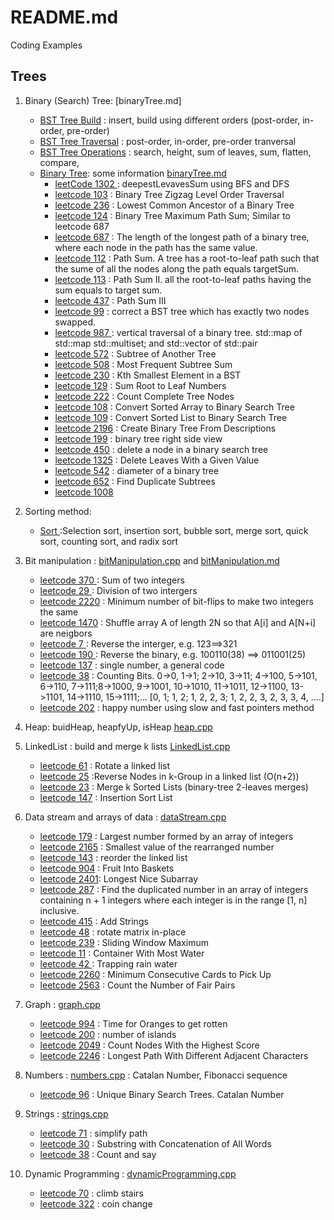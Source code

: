 # README.md
Coding Examples

## Trees
1. Binary (Search) Tree: [binaryTree.md]
    - [BST Tree Build](https://github.com/powershoping/codingEx/blob/master/bst/include/bstBuild.tcc) :  insert, build using different orders (post-order, in-order, pre-order) 
    - [BST Tree Traversal](https://github.com/powershoping/codingEx/blob/master/bst/include/bstTraversal.tcc) : post-order, in-order, pre-order tranversal
    - [BST Tree Operations](https://github.com/powershoping/codingEx/blob/master/bst/include/bstOperation.tcc) : search, height, sum of leaves, sum, flatten, 
    compare, 
    - [Binary Tree](https://github.com/powershoping/codingEx/blob/master/binaryTree/src/binaryTree.cpp): some information [binaryTree.md](https://github.com/powershoping/codingEx/blob/master/binaryTree/binaryTree.md)
       - [leetCode 1302 ](https://leetcode.com/problems/deepest-leaves-sum/description/) : deepestLevavesSum using BFS and DFS
       - [leetcode 103](https://leetcode.com/problems/binary-tree-zigzag-level-order-traversal/description/) : Binary Tree Zigzag Level Order Traversal
       - [leetcode 236](https://leetcode.com/problems/lowest-common-ancestor-of-a-binary-tree/description/) : Lowest Common Ancestor of a Binary Tree
       - [leetcode 124](https://leetcode.com/problems/binary-tree-maximum-path-sum/description/) :  Binary Tree Maximum Path Sum; Similar to leetcode 687
       - [leetcode 687](https://leetcode.com/problems/longest-univalue-path/description/) : The length of the longest path of a binary tree, where each node in the path has the same value.
       - [leetcode 112](https://leetcode.com/problems/path-sum/description/) : Path Sum.  A tree has a root-to-leaf path such that the sume of all the nodes along the path equals targetSum.
       - [leetcode 113](https://leetcode.com/problems/path-sum-ii/description/) : Path Sum II. all the root-to-leaf paths having the sum equals to target sum. 
       - [leetcode 437](https://leetcode.com/problems/path-sum-iii/description/) : Path Sum III
       - [leetcode 99](https://leetcode.com/problems/recover-binary-search-tree/description/) : correct a BST tree which has exactly two nodes swapped.
       - [leetcode 987 ](https://leetcode.com/problems/vertical-order-traversal-of-a-binary-tree/description/) : vertical traversal of a binary tree. std::map of std::map std::multiset; and std::vector of std::pair
       - [leetcode 572](https://leetcode.com/problems/subtree-of-another-tree/description/) : Subtree of Another Tree
       - [leetcode 508](https://leetcode.com/problems/most-frequent-subtree-sum/description/) : Most Frequent Subtree Sum
       - [leetcode 230](https://leetcode.com/problems/kth-smallest-element-in-a-bst/description/) : Kth Smallest Element in a BST
       - [leetcode 129](https://leetcode.com/problems/sum-root-to-leaf-numbers/description/) : Sum Root to Leaf Numbers
       - [leetcode 222](https://leetcode.com/problems/count-complete-tree-nodes/description/) : Count Complete Tree Nodes
       - [leetcode 108](https://leetcode.com/problems/convert-sorted-array-to-binary-search-tree/description/) : Convert Sorted Array to Binary Search Tree
       - [leetcode 109](https://leetcode.com/problems/convert-sorted-list-to-binary-search-tree/description/) : Convert Sorted List to Binary Search Tree
       - [leetcode 2196](https://leetcode.com/problems/create-binary-tree-from-descriptions/description/) : Create Binary Tree From Descriptions 
       - [leetcode 199](https://leetcode.com/problems/binary-tree-right-side-view/description/) : binary tree right side view
       - [leetcode 450](https://leetcode.com/problems/delete-node-in-a-bst/description/) : delete a node in a binary search tree
       - [leetcode 1325](https://leetcode.com/problems/delete-leaves-with-a-given-value/description/) : Delete Leaves With a Given Value
       - [leetcode 542](https://leetcode.com/problems/diameter-of-binary-tree/description/) : diameter of a binary tree
       - [leetcode 652](https://leetcode.com/problems/find-duplicate-subtrees/) : Find Duplicate Subtrees
       - [leetcode 1008](https://leetcode.com/problems/construct-binary-search-tree-from-preorder-traversal/description/) 

2. Sorting method:    
    - [Sort ](https://github.com/powershoping/codingEx/blob/master/sort/src/sort.cpp) :Selection sort, insertion sort, bubble sort, merge sort, quick sort, counting sort, and radix sort
3. Bit manipulation : [bitManipulation.cpp]( https://github.com/powershoping/codingEx/blob/master/leetCode/bitManipulation.cpp) and [bitManipulation.md](https://github.com/powershoping/codingEx/blob/master/leetCode/bitManipulation.md) 
    -  [leetcode 370 ]( https://leetcode.com/problems/sum-of-two-integers/description/) : Sum of two integers
    -  [leetcode 29  ]( https://leetcode.com/problems/divide-two-integers/description/)  : Division of two intergers
    -  [leetcode 2220](https://leetcode.com/problems/minimum-bit-flips-to-convert-number/description/) :  Minimum number of bit-flips to make two integers the same
    -  [leetcode 1470]( https://leetcode.com/problems/shuffle-the-array/description/ ) : Shuffle array A of length 2N so that A[i] and A[N+i] are neigbors
    -  [leetcode 7   ](https://leetcode.com/problems/reverse-integer/description/)  : Reverse the interger, e.g. 123==>321
    -  [leetcode 190 ](https://leetcode.com/problems/reverse-bits/description)  : Reverse the binary, e.g. 100110(38) ==> 011001(25)
    -  [leetcode 137](https://leetcode.com/problems/single-number-ii/description/) : single number, a general code
    -  [leetcode 38](https://leetcode.com/problems/counting-bits/description/) : Counting Bits. 0->0, 1->1; 2->10, 3->11; 4->100, 5->101, 6->110, 7->111;8->1000, 9->1001, 10->1010, 11->1011, 12->1100, 13->1101, 14->1110, 15->1111;... [0, 1; 1, 2; 1, 2, 2, 3; 1, 2, 2, 3, 2, 3, 3, 4, ....]
    -  [leetcode 202](https://leetcode.com/problems/happy-number/) : happy number using slow and fast pointers method
4. Heap: buidHeap, heapfyUp, isHeap [heap.cpp](https://github.com/powershoping/codingEx/blob/master/heap/src/heap.cpp)

5. LinkedList : build and merge k lists [LinkedList.cpp](https://github.com/powershoping/codingEx/blob/master/leetCode/LinkedList.cpp)
    -  [leetcode 61](https://leetcode.com/problems/rotate-list/description/) : Rotate a linked list
    -  [leetcode 25](https://leetcode.com/problems/reverse-nodes-in-k-group/description/) :Reverse Nodes in k-Group in a linked list (O(n+2))
    -  [leetcode 23](https://leetcode.com/problems/merge-k-sorted-lists/description/) : Merge k Sorted Lists (binary-tree 2-leaves merges)
    -  [leetcode 147](https://leetcode.com/problems/insertion-sort-list/description/) : Insertion Sort List

5. Data stream and arrays of data : [dataStream.cpp](https://github.com/powershoping/codingEx/blob/master/leetCode/dataStream.cpp)
    - [leetcode 179](https://leetcode.com/problems/largest-number/description/) : Largest number formed by an array of integers
    - [leetcode 2165](https://leetcode.com/problems/smallest-value-of-the-rearranged-number/description/) :  Smallest value of the rearranged number
    - [leetcode 143](https://leetcode.com/problems/reorder-list/description/) : reorder the linked list
    - [leetcode 904](https://leetcode.com/problems/fruit-into-baskets/description/) : Fruit Into Baskets
    - [leetcode 2401](https://leetcode.com/problems/longest-nice-subarray/description/): Longest Nice Subarray
    - [leetcode 287](https://leetcode.com/problems/find-the-duplicate-number/description/) : Find the duplicated number in an array of integers containing n + 1 integers where each integer is in the range [1, n] inclusive.
    - [leetcode 415](https://leetcode.com/problems/add-strings/description/) :  Add Strings
    - [leetcode 48](https://leetcode.com/problems/rotate-image/description/) : rotate matrix in-place
    - [leetcode 239](https://leetcode.com/problems/sliding-window-maximum/description/) :  Sliding Window Maximum
    - [leetcode 11](https://leetcode.com/problems/container-with-most-water/description/) :  Container With Most Water
    - [leetcode 42 ](https://leetcode.com/problems/trapping-rain-water/) : Trapping rain water
    - [leetcode 2260](https://leetcode.com/problems/minimum-consecutive-cards-to-pick-up/description/) : Minimum Consecutive Cards to Pick Up
    - [leetcode 2563](https://leetcode.com/problems/count-the-number-of-fair-pairs/) :  Count the Number of Fair Pairs
    
6. Graph  : [graph.cpp](https://github.com/powershoping/codingEx/blob/master/leetCode/graph.cpp)
    - [leetcode 994](https://leetcode.com/problems/rotting-oranges/description) : Time for Oranges to get rotten
    - [leetcode 200](https://leetcode.com/problems/number-of-islands/description/) : number of islands
    - [leetcode 2049](https://leetcode.com/problems/count-nodes-with-the-highest-score/description/) : Count Nodes With the Highest Score
    - [leetcode 2246](https://leetcode.com/problems/longest-path-with-different-adjacent-characters/description/) :  Longest Path With Different Adjacent Characters

7. Numbers : [numbers.cpp](https://github.com/powershoping/codingEx/blob/master/leetCode/numbers.cpp) : Catalan Number, Fibonacci sequence
    - [leetcode 96](https://leetcode.com/problems/unique-binary-search-trees/description/) : Unique Binary Search Trees. Catalan Number

8. Strings : [strings.cpp](https://github.com/powershoping/codingEx/blob/master/leetCode/strings.cpp)
    - [leetcode 71](https://leetcode.com/problems/simplify-path/description/) : simplify path
    - [leetcode 30](https://leetcode.com/problems/substring-with-concatenation-of-all-words/description/) :  Substring with Concatenation of All Words
    - [leetcode 38](https://leetcode.com/problems/count-and-say/description/) : Count and say
9. Dynamic Programming : [dynamicProgramming.cpp](https://github.com/powershoping/codingEx/blob/master/leetCode/dynamicProgramming.cpp)
    - [leetcode 70](https://leetcode.com/problems/climbing-stairs/description/) : climb stairs
    - [leetcode 322](https://leetcode.com/problems/coin-change/) : coin change